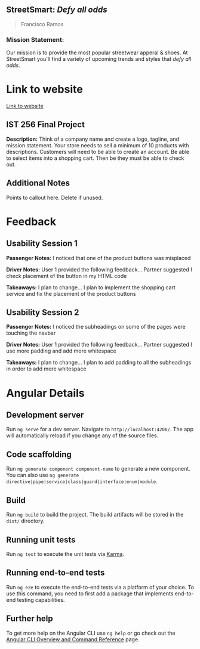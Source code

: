 StreetSmart: *Defy all odds*
-----------
>Francisco Ramos


### Mission Statement:
Our mission is to provide the most popular streetwear apperal & shoes.
At StreetSmart you'll find a variety of upcoming trends and styles that *defy all odds*. 

# Link to website
[Link to website](https://karma-runner.github.io)

## IST 256 Final Project
**Description:**
Think of a company name and create a logo, tagline, and mission statement.
Your store needs to sell a minimum of 10 products with descriptions.
Customers will need to be able to create an account.
Be able to select items into a shopping cart.
Then be they must be able to check out.

## Additional Notes
Points to callout here.  Delete if unused.

# Feedback

## Usability Session 1

**Passenger Notes:** I noticed that one of the product buttons was misplaced

**Driver Notes:** User 1 provided the following feedback... Partner suggested I check
placement of the button in my HTML code

**Takeaways:** I plan to change... I plan to implement the shopping cart service
and fix the placement of the product buttons

## Usability Session 2

**Passenger Notes:** I noticed the subheadings on some of the pages were touching the navbar

**Driver Notes:** User 1 provided the following feedback... Partner suggested I use
more padding and add more whitespace

**Takeaways:** I plan to change... I plan to add padding to all the subheadings 
in order to add more whitespace

# Angular Details

## Development server

Run `ng serve` for a dev server. Navigate to `http://localhost:4200/`. The app will automatically reload if you change any of the source files.

## Code scaffolding

Run `ng generate component component-name` to generate a new component. You can also use `ng generate directive|pipe|service|class|guard|interface|enum|module`.

## Build

Run `ng build` to build the project. The build artifacts will be stored in the `dist/` directory.

## Running unit tests

Run `ng test` to execute the unit tests via [Karma](https://karma-runner.github.io).

## Running end-to-end tests

Run `ng e2e` to execute the end-to-end tests via a platform of your choice. To use this command, you need to first add a package that implements end-to-end testing capabilities.

## Further help

To get more help on the Angular CLI use `ng help` or go check out the [Angular CLI Overview and Command Reference](https://angular.io/cli) page.
